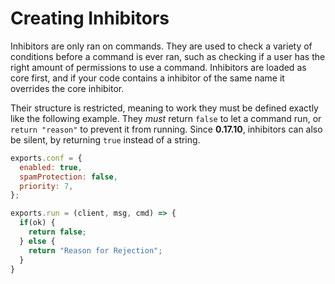 # Creating Inhibitors

Inhibitors are only ran on commands. They are used to check a variety of conditions
before a command is ever ran, such as checking if a user has the right amount of permissions
to use a command. Inhibitors are loaded as core first, and if your code contains a inhibitor
of the same name it overrides the core inhibitor.

Their structure is restricted, meaning to work they must be defined exactly like
the following example. They *must* return `false` to let a command run, or `return "reason"`
to prevent it from running. Since **0.17.10**, inhibitors can also be silent, by
returning `true` instead of a string.

```js
exports.conf = {
  enabled: true,
  spamProtection: false,
  priority: 7,
};

exports.run = (client, msg, cmd) => {
  if(ok) {
    return false;
  } else {
    return "Reason for Rejection";
  }
}
```
